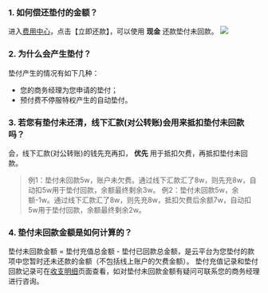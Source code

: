 ### 1. 如何偿还垫付的金额？
进入[费用中心](http://console.tce.fsphere.cn/account)，点击【立即还款】，可以使用 **现金** 还款垫付未回款。
![](https://mc.qcloudimg.com/static/img/edaf7032e9d55dc4bdb6465c89e100e0/image.jpg)

### 2. 为什么会产生垫付？
垫付产生的情况有如下几种：
- 您的商务经理为您申请的垫付；
- 预付费不停服特权产生的自动垫付。

### 3. 若您有垫付未还清，线下汇款(对公转账)会用来抵扣垫付未回款吗？
会，线下汇款(对公转账)的钱先充再扣， **优先** 用于抵扣欠费，再抵扣垫付未回款。
>例1：垫付未回款5w，账户未欠费。通过线下汇款汇了8w，则先充8w，自动扣5w用于垫付回款，余额最终剩余3w。
>例2：垫付未回款5w，余额-1w。通过线下汇款汇了8w，则先充8w，抵扣欠费后余额7w，自动扣5w用于垫付回款，余额最终剩余2w。

### 4. 垫付未回款金额是如何计算的？
垫付未回款金额 = 垫付充值总金额 - 垫付已回款总金额，是云平台为您垫付的款项中您暂时还未还款的金额（不包括线上账户的欠费金额）。
垫付充值记录和垫付回款记录可在[收支明细](http://console.tce.fsphere.cn/account/fee)页面查看，如对垫付未回款金额有疑问可联系您的商务经理进行咨询。
